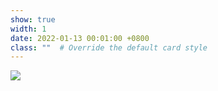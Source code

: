 ```yaml
---
show: true
width: 1
date: 2022-01-13 00:01:00 +0800
class: ""  # Override the default card style
---
```

<div>
<img src="{{ 'assets/logo/logo_Leip.png' | relative_url }}" class="img-fluid rounded" >
</div>
